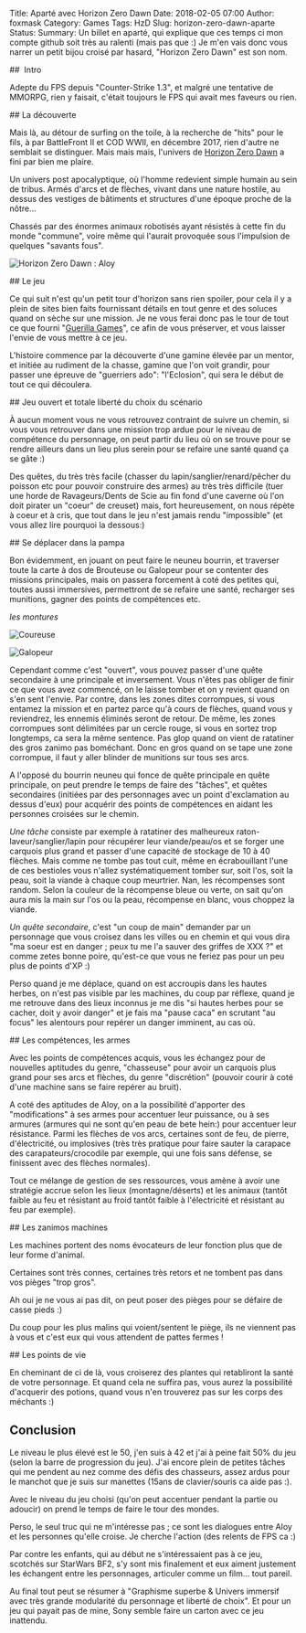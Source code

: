 Title: Aparté avec Horizon Zero Dawn
Date: 2018-02-05 07:00
Author: foxmask
Category: Games
Tags: HzD
Slug: horizon-zero-dawn-aparte
Status: 
Summary: Un billet en aparté, qui explique que ces temps ci mon compte github soit très au ralenti (mais pas que :) Je m'en vais donc vous narrer un petit bijou croisé par hasard, "Horizon Zero Dawn" est son nom.

##  Intro

Adepte du FPS depuis "Counter-Strike 1.3", et malgré une tentative de MMORPG, rien y faisait, c'était toujours le FPS qui avait mes faveurs ou rien.

## La découverte

Mais là, au détour de surfing on the toile, à la recherche de "hits" pour le fils, à par BattleFront II et COD WWII, en décembre 2017, rien d'autre ne semblait se distinguer. Mais mais mais, l'univers de [Horizon Zero Dawn](https://fr.wikipedia.org/wiki/Horizon_Zero_Dawn) a fini par bien me plaire.

Un univers post apocalyptique, où l'homme redevient simple humain au sein de tribus. Armés d'arcs et de flèches, vivant dans une nature hostile, au dessus des vestiges de bâtiments et structures d'une époque proche de la nôtre...

Chassés par des énormes animaux robotisés ayant résistés à cette fin du monde "commune", voire même qui l'aurait provoquée sous l'impulsion de quelques "savants fous".

![Horizon Zero Dawn : Aloy](/static/2018/Horizon-Zero-Dawn-Aloy.jpg)

## Le jeu

Ce qui suit n'est qu'un petit tour d'horizon sans rien spoiler, pour cela il y a plein de sites bien faits fournissant détails en tout genre et des soluces quand on sèche sur une mission. Je ne vous ferai donc pas le tour de tout ce que fourni "[Guerilla Games](https://fr.wikipedia.org/wiki/Guerrilla_Games)", ce afin de vous préserver, et vous laisser l'envie de vous mettre à ce jeu.

L'histoire commence par la découverte d'une gamine élevée par un mentor, et initiée au rudiment de la chasse, gamine que l'on voit grandir, pour passer une épreuve de "guerriers ado": "l'Eclosion", qui sera le début de tout ce qui découlera.

## Jeu ouvert et totale liberté du choix du scénario

À aucun moment vous ne vous retrouvez contraint de suivre un chemin, si vous vous retrouver dans une mission trop ardue pour le niveau de compétence du personnage, on peut partir du lieu où on se trouve pour se rendre ailleurs dans un lieu plus serein pour se refaire une santé quand ça se gâte :)

Des quêtes, du très très facile (chasser du lapin/sanglier/renard/pêcher du poisson etc pour pouvoir construire des armes) au très très difficile (tuer une horde de Ravageurs/Dents de Scie au fin fond d'une caverne où l'on doit pirater un "coeur" de creuset) mais, fort heureusement, on nous répète à coeur et à cris, que tout dans le jeu n'est jamais rendu "impossible" (et vous allez lire pourquoi la dessous:)

## Se déplacer dans la pampa

Bon évidemment, en jouant on peut faire le neuneu bourrin, et traverser toute la carte à dos de Brouteuse ou Galopeur pour se contenter des missions principales, mais on passera forcement à coté des petites qui, toutes aussi immersives, permettront de se refaire une santé, recharger ses munitions, gagner des points de compétences etc.

*les montures* 

![Coureuse](/static/2018/Coureuse.png)

![Galopeur](/static/2018/Galopeur.png)

Cependant comme c'est "ouvert", vous pouvez passer d'une quête secondaire à une principale et inversement. Vous n'êtes pas obliger de finir ce que vous avez commencé, on le laisse tomber et on y revient quand on s'en sent l'envie.
Par contre, dans les zones dites corrompues, si vous entamez la mission et en partez parce qu'à cours de flèches, quand vous y reviendrez, les ennemis éliminés seront de retour. De même, les zones corrompues sont délimitées par un cercle rouge, si vous en sortez trop longtemps, ca sera la même sentence. Pas glop quand on vient de ratatiner des gros zanimo pas boméchant.
Donc en gros quand on se tape une zone corrompue, il faut y aller blinder de munitions sur tous ses arcs.

A l'opposé du bourrin neuneu qui fonce de quête principale en quête principale, on peut prendre le temps de faire des "tâches", et quêtes secondaires (initiées par des personnages avec un point d'exclamation au dessus d'eux) pour acquérir des points de compétences en aidant les personnes croisées sur le chemin.

*Une tâche* consiste par exemple à ratatiner des malheureux raton-laveur/sanglier/lapin pour récupérer leur viande/peau/os et se forger une carquois plus grand et passer d'une capacité de stockage de 10 à 40 flèches. Mais comme ne tombe pas tout cuit, même en écrabouillant l'une de ces bestioles vous n'allez systématiquement tomber sur, soit l'os, soit la peau, soit la viande à chaque coup meurtrier. Nan, les récompenses sont random. Selon la couleur de la récompense bleue ou verte, on sait qu'on aura mis la main sur l'os ou la peau, récompense en blanc, vous choppez la viande.

*Un quête secondaire*, c'est "un coup de main" demander par un personnage que vous croisez dans les villes ou en chemin et qui vous dira "ma soeur est en danger ; peux tu me l'a sauver des griffes de XXX ?" et comme zetes bonne poire, qu'est-ce que vous ne feriez pas pour un peu plus de points d'XP :)

Perso quand je me déplace, quand on est accroupis dans les hautes herbes, on n'est pas visible par les machines, du coup par réflexe, quand je me retrouve dans des lieux inconnus je me dis "si hautes herbes pour se cacher, doit y avoir danger" et je fais ma "pause caca" en scrutant "au focus" les alentours pour repérer un danger imminent, au cas où. 

## Les compétences, les armes

Avec les points de compétences acquis, vous les échangez pour de nouvelles aptitudes du genre, "chasseuse" pour avoir un carquois plus grand pour ses arcs et flèches, du genre "discrétion" (pouvoir courir à coté d'une machine sans se faire repérer au bruit).

A coté des aptitudes de Aloy, on a la possibilité d'apporter des "modifications" à ses armes pour accentuer leur puissance, ou à ses armures (armures qui ne sont qu'en peau de bete hein:) pour accentuer leur résistance. Parmi les flèches de vos arcs, certaines sont de feu, de pierre, d'électricité, ou implosives (très très pratique pour faire sauter la carapace des carapateurs/crocodile par exemple, qui une fois sans défense, se finissent avec des flèches normales).

Tout ce mélange de gestion de ses ressources, vous amène à avoir une stratégie accrue selon les lieux (montagne/déserts) et les animaux (tantôt faible au feu et résistant au froid tantôt faible à l'électricité et résistant au feu par exemple).

## Les zanimos machines

Les machines portent des noms évocateurs de leur fonction plus que de leur forme d'animal.

Certaines sont très connes, certaines très retors et ne tombent pas dans vos pièges "trop gros".

Ah oui je ne vous ai pas dit, on peut poser des pièges pour se défaire de casse pieds :)

Du coup pour les plus malins qui voient/sentent le piège, ils ne viennent pas à vous et c'est eux qui vous attendent de pattes fermes !

## Les points de vie

En cheminant de ci de là, vous croiserez des plantes qui retabliront la santé de votre personnage. Et quand cela ne suffira pas, vous aurez la possibilité d'acquerir des potions, quand vous n'en trouverez pas sur les corps des méchants :)

## Conclusion

Le niveau le plus élevé est le 50, j'en suis à 42 et j'ai à peine fait 50% du jeu (selon la barre de progression du jeu). J'ai encore plein de petites tâches qui me pendent au nez comme des défis des chasseurs, assez ardus pour le manchot que je suis sur manettes (15ans de clavier/souris ca aide pas :).

Avec le niveau du jeu choisi (qu'on peut accentuer pendant la partie ou adoucir) on prend le temps de faire le tour des mondes.

Perso, le seul truc qui ne m'intéresse pas ; ce sont les dialogues entre Aloy et les personnes qu'elle croise. Je cherche l'action (des relents de FPS ca :)

Par contre les enfants, qui au début ne s'intéressaient pas à ce jeu, scotchés sur StarWars BF2, s'y sont mis finalement et eux aiment justement les échangent entre les personnages, articuler comme un film... tout pareil.

Au final tout peut se résumer à "Graphisme superbe & Univers immersif avec très grande modularité du personnage et liberté de choix". Et pour un jeu qui payait pas de mine, Sony semble faire un carton avec ce jeu inattendu.


